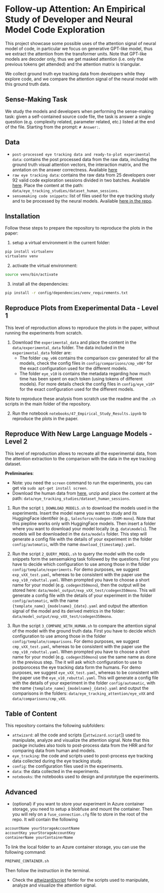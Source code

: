 
# Follow-up Attention: An Empirical Study of Developer and Neural Model Code Exploration

This project showcase some possible uses of the attention signal of neural model of code, in particular we focus on generative GPT-like model, thus we extract the attention from the transformer units.
Note that GPT-like models are decoder only, thus we get masked attention (i.e. only the previous tokens get attended) and the attention matrix is triangular.

We collect ground truth eye tracking data from developers while they explore code, and we compare the attention signal of the neural model with this ground truth data.

## Sense-Making Task

We study the models and developers when performing the sense-making task: given a self-contained source code file, the task is answer a single question (e.g. complexity related, parameter related, etc.) listed at the end of the file. Starting from the prompt: `# Answer:`.

## Data

- `post-processed eye tracking data and ready-to-plot experimental data`: contains the post processed data from the raw data, including the ground truth visual attention vectors, the interaction matrix, and the anntation on the answer correctness. Available [here](https://figshare.com/s/c11c1ad03dcf4e0126c5)
- `raw eye tracking data`: contains the raw data from 25 developers over 92 valid code exploration sessions divided in two batches. Available [here](https://figshare.com/s/08a8b67349f18007376e). Place the content at the path: `data/eye_tracking_studies/dataset_human_sessions`.
- `sensemaking code snippets`: list of files used for the eye tracking study and to be processed by the neural models. Available [here in the repo](data/prompts_collection/sensemaking).


## Installation

Follow these steps to prepare the repository to reproduce the plots in the paper:
1. setup a virtual environment in the current folder:
```bash
pip install virtualenv
virtualenv venv
```
2. activate the virtual environment:
```bash
source venv/bin/activate
```
3. install all the dependencies:
```bash
pip install -r config/dependencies/venv_requirements.txt
```

## Reproduce Plots from Exeperimental Data - Level 1

This level of reproduction allows to reproduce the plots in the paper, without running the experiments from scratch.

1. Download the `experimental_data` and place the content in the `data/experimental_data` folder.
The data included in the `experimental_data` folder are:
    - The folder `cmp_v06` contains the comparison csv generated for all the models, check the config files in `config/comparisons/cmp_v06*` for the exact configuration used for the different models.
    - The folder `eye_v10` is contains the metadata regarding how much time has been spent on each token (using tokens of different models). For more details check the config files in `config/eye_v10*` for the exact configuration used for the different models.

Note to reproduce these analysis from scratch use the readme and the `.sh` scripts in the main folder of the repository.

2. Run the notebook `notebooks/47_Empirical_Study_Results.ipynb` to reproduce the plots in the paper.


## Reproduce With New Large Language Models - Level 2

This level of reproduction allows to recreate all the experimental data, from the attention extraction to the comparison with the data in the eye tracking dataset.

**Preliminaries**:
- Note: you need the `screen` command to run the experiments, you can get via `sudo apt-get install screen`.
- Download the human data from [here](https://figshare.com/s/08a8b67349f18007376e), unzip and place the content at the path: `data/eye_tracking_studies/dataset_human_sessions`.


1. Run the script `1_DOWNLOAD_MODELS.sh` to download the models used in the experiments. Insert the model name you want to study and its HuggingFace identifeir (e.g., `Salesforce/codegen-350M-mono`). Note that this piepline works only with HuggingFace models. Then insert a folder where you want to download your model locally (e.g. `data\models`). The models will be downloaded in the `data/models` folder. This step will generate a config file with the details of your experiment in the folder `config/automatic`, with the name `download_{timestamp}.yaml`.

2. Run the script `2_QUERY_MODEL.sh` to query the model with the code snippets form the sensemaking task followed by the questions. First you have to decide which configuration to use among those in the folder `config/template/experiments`. For demo purposes, we suggest `exp_vXX_test.yaml`, whereas to be consistent with the paper use the `exp_v10_rebuttal.yaml`.
When prompted you have to choose a short name for your model (e.g. `codegen350mono`), then the output will be stored here: `data/model_output/exp_vXX_test/codegen350mono`.
This will generate a config file with the details of your experiment in the folder `config/automatic`, with the name `{template_name}_{modelname}_{date}.yaml` and output the attention signal of the model and its derived metrics in the folder: `data/model_output/exp_vXX_test/codegen350mono`.

3. Run the script `3_COMPARE_WITH_HUMAN.sh` to compare the attention signal of the model with the ground truth data. First you have to decide which configuration to use among those in the folder `config/template/comparisons`.
For demo purposes, we suggest `cmp_vXX_test.yaml`, whereas to be consistent with the paper use the `cmp_v10_rebuttal.yaml`.
When prompted you have to choose a short name for your model (e.g. `codegen350mono`) use the same name as done in the previous step.
The it will ask which configuration to use to postporocess the eye tracking data form the humans. For demo purposes, we suggest `eye_vXX_test.yaml`, whereas to be consistent with the paper use the `eye_v10_rebuttal.yaml`.
This will generate a config file with the details of your experiment in the folder `config/automatic`, with the name `{template_name}_{modelname}_{date}.yaml` and output the comparisons in the folders: `data/eye_tracking_attention/eye_vXX` and `data/comparisons/cmp_vXX`.


## Table of Content

This repository contains the following subfolders:
- `attwizard`: all the code and scripts ([`attwizard.script`]) used to manipulate, analyze and visualize the attention signal.
Note that this packge includes also tools to post-process data from the HRR and for comparing data from human and models.
- `eye_tracking`: the code and scripts used to post-process eye tracking data collected during the eye tracking study.
- `config`: the configuration files used in the experiments.
- `data`: the data collected in the experiments.
- `notebooks`: the notebooks used to design and prototype the experiments.

## Advanced
- (optional) if you want to store your experiment in Azure container storage, you need to setup a blobfuse and mount the container. Then you will rely on a `fuse_connection.cfg` file to store in the root of the repo. It will contain the following
```bash
accountName yourStorageAccountName
accountKey yourStorageAccountKey
containerName yourContainerName
```
To link the local folder to an Azure container storage, you can use the following command:
```bash
PREPARE_CONTAINER.sh
```
Then follow the instruction in the terminal.
- Check the [attwizard/script](attwizard/script) folder for the scripts used to manipulate, analyze and visualize the attention signal.

